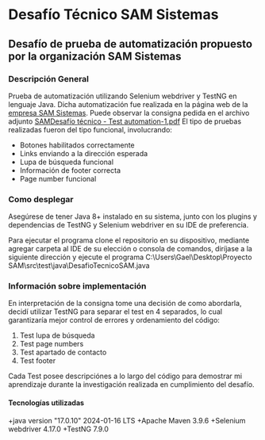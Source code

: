 # Desafío Técnico SAM Sistemas

## Desafío de prueba de automatización propuesto por la organización SAM Sistemas

### Descripción General

Prueba de automatización utilizando Selenium webdriver y TestNG en lenguaje Java. Dicha automatización fue realizada en la página web de la [empresa SAM Sistemas](https://www.samsistemas.com.ar/).
Puede observar la consigna pedida en el archivo adjunto [SAMDesafío técnico - Test automation-1.pdf](")
El tipo de pruebas realizadas fueron del tipo funcional, involucrando:

+ Botones habilitados correctamente
+ Links enviando a la dirección esperada
+ Lupa de búsqueda funcional
+ Información de footer correcta
+ Page number funcional

### Como desplegar

Asegúrese de tener Java 8+ instalado en su sistema, junto con los plugins y dependencias de TestNG y Selenium webdriver en su IDE de preferencia.

Para ejecutar el programa clone el repositorio en su dispositivo, mediante agregar carpeta al IDE de su elección o consola de comandos, 
diríjase a la siguiente dirección y ejecute el programa C:\Users\Gael\Desktop\Proyecto SAM\src\test\java\DesafioTecnicoSAM.java

### Información sobre implementación

En interpretación de la consigna tome una decisión de como abordarla, decidí utilizar TestNG para separar el test en 4 separados, lo cual garantizaría mejor control de errores y ordenamiento del código:
1. Test lupa de búsqueda
2. Test page numbers
3. Test apartado de contacto
4. Test footer

Cada Test posee descripciónes a lo largo del código para demostrar mi aprendizaje durante la investigación realizada en cumplimiento del desafío.

#### Tecnologías utilizadas
+java version "17.0.10" 2024-01-16 LTS
+Apache Maven 3.9.6
+Selenium webdriver 4.17.0
+TestNG 7.9.0

